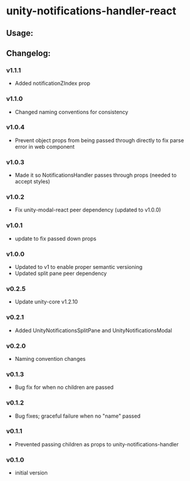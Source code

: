 # unity-notifications-handler-react

## Usage:


## Changelog:

### v1.1.1
- Added notificationZIndex prop

### v1.1.0
- Changed naming conventions for consistency

### v1.0.4
- Prevent object props from being passed through directly to fix parse error in web component

### v1.0.3
- Made it so NotificationsHandler passes through props (needed to accept styles)

### v1.0.2
- Fix unity-modal-react peer dependency (updated to v1.0.0)

### v1.0.1
- update to fix passed down props

### v1.0.0
- Updated to v1 to enable proper semantic versioning
- Updated split pane peer dependency

### v0.2.5
- Update unity-core v1.2.10

### v0.2.1
- Added UnityNotificationsSplitPane and UnityNotificationsModal

### v0.2.0
- Naming convention changes

### v0.1.3
- Bug fix for when no children are passed

### v0.1.2
- Bug fixes; graceful failure when no "name" passed

### v0.1.1
- Prevented passing children as props to unity-notifications-handler

### v0.1.0
- initial version
